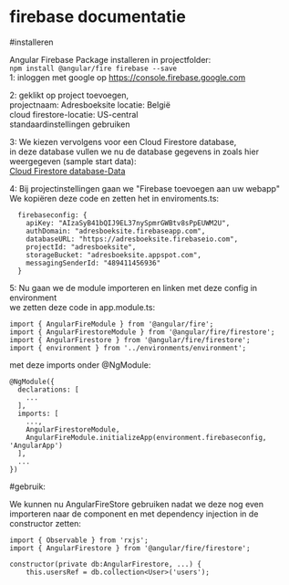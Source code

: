 # firebase documentatie

#installeren

Angular Firebase Package installeren in projectfolder:  
`npm install @angular/fire firebase --save`  
1: inloggen met google op https://console.firebase.google.com  

2: geklikt op project toevoegen,  
projectnaam: Adresboeksite
locatie: België  
cloud firestore-locatie: US-central  
standaardinstellingen gebruiken  

3: We kiezen vervolgens voor een Cloud Firestore database,  
in deze database vullen we nu de database gegevens in zoals hier weergegeven (sample start data):  
[Cloud Firestore database-Data](config/cloudFirestore.png)  

4: Bij projectinstellingen gaan we "Firebase toevoegen aan uw webapp"  
We kopiëren deze code en zetten het in enviroments.ts:  
```
  firebaseconfig: {  
    apiKey: "AIzaSyB41bQIJ9EL37nySpmrGWBtv8sPpEUWM2U",  
    authDomain: "adresboeksite.firebaseapp.com",  
    databaseURL: "https://adresboeksite.firebaseio.com",  
    projectId: "adresboeksite",  
    storageBucket: "adresboeksite.appspot.com",  
    messagingSenderId: "489411456936"  
  }  
```
5: Nu gaan we de module importeren en linken met deze config in environment  
we zetten deze code in app.module.ts:  
```
import { AngularFireModule } from '@angular/fire';  
import { AngularFirestoreModule } from '@angular/fire/firestore';  
import { AngularFirestore } from '@angular/fire/firestore';  
import { environment } from '../environments/environment';  
```  
met deze imports onder @NgModule:  
```
@NgModule({  
  declarations: [  
    ...  
  ],  
  imports: [  
    ...,  
    AngularFirestoreModule,  
    AngularFireModule.initializeApp(environment.firebaseconfig, 'AngularApp')  
  ],  
  ...
})  
```  

#gebruik:

We kunnen nu AngularFireStore gebruiken nadat we deze nog even importeren naar de component en met dependency injection in de constructor zetten:  
```
import { Observable } from 'rxjs';  
import { AngularFirestore } from '@angular/fire/firestore';  
```  
```
constructor(private db:AngularFirestore, ...) {  
    this.usersRef = db.collection<User>('users');  
```
